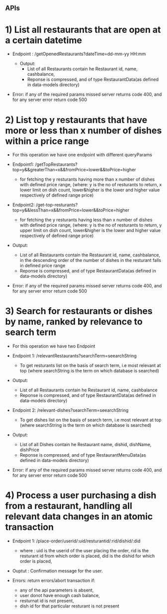 ## APIs
# 1) List all restaurants that are open at a certain datetime

- Endpoint : /getOpenedRestaurants?dateTime=dd-mm-yy HH:mm
	- Output: 
		- List of all Restaurants contain he Restaurant id, name, cashbalance,
		- Reponse is compressed, and of type RestaurantData(as defined in data-models directory)

- Error: if any of the required params missed server returns code 400, and for any server error return code 500


# 2) List top y restaurants that have more or less than x number of dishes within a price range
- For this operation we have one endpoint with different queryParams

- Endpoint1: /getTopRestaurants?top=y&&greaterThan=x&&fromPrice=lower&&toPrice=higher
	- for fetching the y resturants having more than x number of  dishes with defined price range,
		(where:  y is the no of resturants to return, x lower limit on dish count, lower&higher is the lower and higher value respectively of defined range price)

- Endpoint2: /get-top-resturants?top=y&&lessThan=x&&fromPrice=lower&&toPrice=higher 
	- for fetching the y resturants having less than x number of dishes with defined price range,
		(where:  y is the no of resturants to return, y upper limit on dish count, lower&higher is the lower and higher value respectively of defined range price)

- Output: 
	- List of all Restaurants contain the Restaurant id, name, cashbalance, in the descending order of the number of dishes in the resturant falls in defined price range
	- Reponse is compressed, and of type RestaurantData(as defined in data-models directory)

- Error: if any of the required params missed server returns code 400, and for any server error return code 500

# 3) Search for restaurants or dishes by name, ranked by relevance to search term
- For this operation we have two Endpoint 

- Endpoint 1: /relevantRestaurants?searchTerm=seearchString
	- To get resturants list on the basis of search term, i.e most relevant at top 
		(where searchString is the term on which database is searched)

- Output: 
	- List of all Restaurants contain he Restaurant id, name, cashbalance
	- Reponse is compressed, and of type RestaurantData(as defined in data-models directory)

- Endpoint 2: /relevant-dishes?searchTerm=seearchString
	- To get dishes list on the basis of search term, i.e most relevant at top 
		(where searchString is the term on which database is searched)

- Output: 
	- List of all Dishes contain he Restaurant name, dishid, dishName, dishPrice
	- Reponse is compressed, and of type RestaurantMenuData(as defined in data-models directory)

- Error: if any of the required params missed server returns code 400, and for any server error return code 500

# 4) Process a user purchasing a dish from a restaurant, handling all relevant data changes in an atomic transaction

- Endpoint 1: /place-order/userid/:uid/resturantid/:rid/dishid/:did
	- where :
	uid is the userid of the user placing the order,
	rid is the resturant id from which order is placed, 
	did is the dishid for which order is placed,

- Ouptut : Confirmation message for the user.

- Errors: return errors/abort transaction if:
	- any of the api parameters is absent,
	- user donot have enough cash balance,
	- resturnat id is not present,
	- dish id for that particular resturant is not present